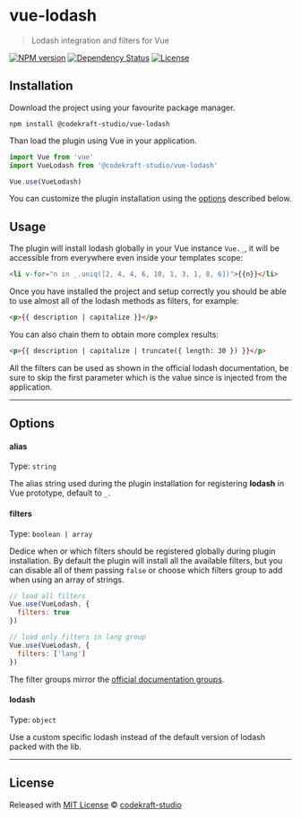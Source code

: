 # vue-lodash

> Lodash integration and filters for Vue

[![NPM version][npm-image]][npm-url] [![Dependency Status][daviddm-image]][daviddm-url] [![License][license-image]][license-url]

## Installation

Download the project using your favourite package manager.

```
npm install @codekraft-studio/vue-lodash
```

Than load the plugin using Vue in your application.

```js
import Vue from 'vue'
import VueLodash from '@codekraft-studio/vue-lodash'

Vue.use(VueLodash)
```

You can customize the plugin installation using the [options](#options) described below.

## Usage

The plugin will install lodash globally in your Vue instance `Vue._`, it will
be accessible from everywhere even inside your templates scope:

```html
<li v-for="n in _.uniq([2, 4, 4, 6, 10, 1, 3, 1, 8, 6])">{{n}}</li>
```

Once you have installed the project and setup correctly you should be able
to use almost all of the lodash methods as filters, for example:

```html
<p>{{ description | capitalize }}</p>
```

You can also chain them to obtain more complex results:

```html
<p>{{ description | capitalize | truncate({ length: 30 }) }}</p>
```

All the filters can be used as shown in the official lodash documentation, be sure to skip the first parameter which is the value since is injected from the application.

---

## Options

#### alias

Type: `string`

The alias string used during the plugin installation for registering __lodash__ in Vue prototype, default to `_`.

#### filters

Type: `boolean | array`

Dedice when or which filters should be registered globally during plugin installation. By default the plugin will install all the available filters, but you can disable all of them passing `false` or choose which filters group to add when using an array of strings.

```js
// load all filters
Vue.use(VueLodash, {
  filters: true
})

// load only filters in lang group
Vue.use(VueLodash, {
  filters: ['lang']
})
```

The filter groups mirror the [official documentation groups](https://lodash.com/docs/).

#### lodash

Type: `object`

Use a custom specific lodash instead of the default version of lodash packed with the lib.

---

## License

Released with [MIT License](./LICENSE) © [codekraft-studio](https://github.com/codekraft-studio)


[npm-image]: https://badge.fury.io/js/%40codekraft-studio%2Fvue-lodash.svg
[npm-url]: https://npmjs.org/package/@codekraft-studio/vue-lodash

[daviddm-image]: https://david-dm.org/codekraft-studio/vue-lodash.svg?theme=shields.io
[daviddm-url]: https://david-dm.org/codekraft-studio/vue-lodash

[license-url]: https://github.com/codekraft-studio/vue-lodash/blob/master/LICENSE
[license-image]: https://img.shields.io/badge/license-MIT-blue.svg
